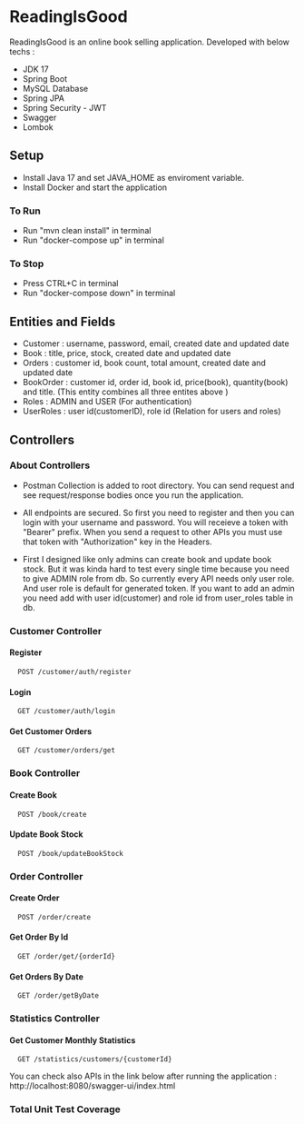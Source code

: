 # ReadingIsGood

ReadingIsGood is an online book selling application. Developed with below techs : 
- JDK 17
- Spring Boot
- MySQL Database
- Spring JPA
- Spring Security - JWT
- Swagger
- Lombok

## Setup
- Install Java 17 and set JAVA_HOME as enviroment variable.
- Install Docker and start the application
### To Run
- Run "mvn clean install" in terminal
- Run "docker-compose up" in terminal
### To Stop
- Press CTRL+C in terminal
- Run "docker-compose down" in terminal

## Entities and Fields

- Customer : username, password, email, created date and updated date
- Book : title, price, stock, created date and updated date
- Orders : customer id, book count, total amount, created date and updated date
- BookOrder : customer id, order id, book id, price(book), quantity(book) and title. (This entity combines all three entites above )
- Roles : ADMIN and USER (For authentication)
- UserRoles : user id(customerID), role id (Relation for users and roles)


## Controllers

### About Controllers
- Postman Collection is added to root directory. You can send request and see request/response bodies once you run the application.

- All endpoints are secured. So first you need to register and then you can login with your username and password. You will receieve a token with "Bearer" prefix. When you send a request to other APIs you must use that token with "Authorization" key in the Headers. 

- First I designed like only admins can create book and update book stock. But it was kinda hard to test every single time because you need to give ADMIN role from db. So currently every API needs only user role. And user role is default for generated token. If you want to add an admin you need add with user id(customer) and role id from user_roles table in db.
### Customer Controller

#### Register

```http
  POST /customer/auth/register
```


#### Login

```http
  GET /customer/auth/login
```


#### Get Customer Orders

```http
  GET /customer/orders/get
```

### Book Controller

#### Create Book

```http
  POST /book/create
```


#### Update Book Stock

```http
  POST /book/updateBookStock
```

### Order Controller

#### Create Order

```http
  POST /order/create
```


#### Get Order By Id

```http
  GET /order/get/{orderId}
```


#### Get Orders By Date

```http
  GET /order/getByDate
```
### Statistics Controller

#### Get Customer Monthly Statistics

```http
  GET /statistics/customers/{customerId}
```


You can check also APIs in the link below after running the application :   
http://localhost:8080/swagger-ui/index.html  


### Total Unit Test Coverage
